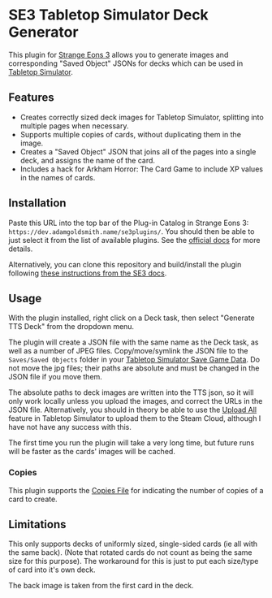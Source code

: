 # SE3 Tabletop Simulator Deck Generator

This plugin for [Strange Eons 3](https://strangeeons.cgjennings.ca/index.html) allows you to generate images and corresponding "Saved Object" JSONs for decks which can be used in [Tabletop Simulator](https://tabletopsimulator.com/).

## Features

- Creates correctly sized deck images for Tabletop Simulator, splitting into multiple pages when necessary.
- Supports multiple copies of cards, without duplicating them in the image.
- Creates a "Saved Object" JSON that joins all of the pages into a single deck, and assigns the name of the card.
- Includes a hack for Arkham Horror: The Card Game to include XP values in the names of cards.

## Installation

Paste this URL into the top bar of the Plug-in Catalog in Strange Eons 3: `https://dev.adamgoldsmith.name/se3plugins/`.
You should then be able to just select it from the list of available plugins.
See the [official docs](http://se3docs.cgjennings.ca/um-plugins-catalogue.html) for more details.

Alternatively, you can clone this repository and build/install the plugin following [these instructions from the SE3 docs](http://se3docs.cgjennings.ca/dm-first-plugin.html#building-the-plug-in-bundle).

## Usage

With the plugin installed, right click on a Deck task, then select "Generate TTS Deck" from the dropdown menu.

The plugin will create a JSON file with the same name as the Deck task, as well as a number of JPEG files.
Copy/move/symlink the JSON file to the `Saves/Saved Objects` folder in your [Tabletop Simulator Save Game Data](https://kb.tabletopsimulator.com/getting-started/technical-info/#save-game-data-location).
Do not move the jpg files; their paths are absolute and must be changed in the JSON file if you move them.

The absolute paths to deck images are written into the TTS json, so it will only work locally unless you upload the images, and correct the URLs in the JSON file.
Alternatively, you should in theory be able to use the [Upload All](https://kb.tabletopsimulator.com/custom-content/cloud-manager/#upload-all) feature in Tabletop Simulator to upload them to the Steam Cloud, although I have not have any success with this.

The first time you run the plugin will take a very long time, but future runs will be faster as the cards' images will be cached.

### Copies

This plugin supports the [Copies File](http://se3docs.cgjennings.ca/um-proj-deck-task.html#the-copies-file) for indicating the number of copies of a card to create.

## Limitations

This only supports decks of uniformly sized, single-sided cards (ie all with the same back).
(Note that rotated cards do not count as being the same size for this purpose).
The workaround for this is just to put each size/type of card into it's own deck.

The back image is taken from the first card in the deck.
